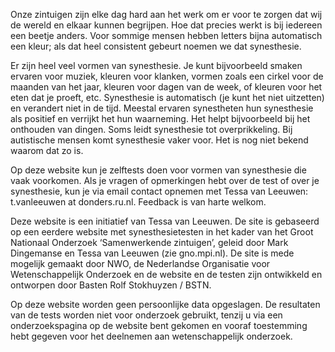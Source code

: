 <p class="big">Onze zintuigen zijn elke dag hard aan het werk om er voor te zorgen dat wij de wereld en elkaar kunnen begrijpen. Hoe dat precies werkt is bij iedereen een beetje anders. Voor sommige mensen hebben letters bijna automatisch een kleur; als dat heel consistent gebeurt noemen we dat synesthesie. </p>

Er zijn heel veel vormen van synesthesie. Je kunt bijvoorbeeld smaken ervaren voor muziek, kleuren voor klanken, vormen zoals een cirkel voor de maanden van het jaar, kleuren voor dagen van de week, of kleuren voor het eten dat je proeft, etc. Synesthesie is automatisch (je kunt het niet uitzetten) en verandert niet in de tijd. Meestal ervaren synestheten hun synesthesie als positief en verrijkt het hun waarneming. Het helpt bijvoorbeeld bij het onthouden van dingen. Soms leidt synesthesie tot overprikkeling. Bij autistische mensen komt synesthesie vaker voor. Het is nog niet bekend waarom dat zo is.

Op deze website kun je zelftests doen voor vormen van synesthesie die vaak voorkomen. Als je vragen of opmerkingen hebt over de test of over je synesthesie, kun je via email contact opnemen met Tessa van Leeuwen: t.vanleeuwen at donders.ru.nl. Feedback is van harte welkom.

Deze website is een initiatief van Tessa van Leeuwen. De site is gebaseerd op een eerdere website met synesthesietesten in het kader van het Groot Nationaal Onderzoek ‘Samenwerkende zintuigen’, geleid door Mark Dingemanse en Tessa van Leeuwen (zie gno.mpi.nl). De site is mede mogelijk gemaakt door NWO, de Nederlandse Organisatie voor Wetenschappelijk Onderzoek en de website en de testen zijn ontwikkeld en ontworpen door Basten Rolf Stokhuyzen / BSTN.

Op deze website worden geen persoonlijke data opgeslagen. De resultaten van de tests worden niet voor onderzoek gebruikt, tenzij u via een onderzoekspagina op de website bent gekomen en vooraf toestemming hebt gegeven voor het deelnemen aan wetenschappelijk onderzoek.

